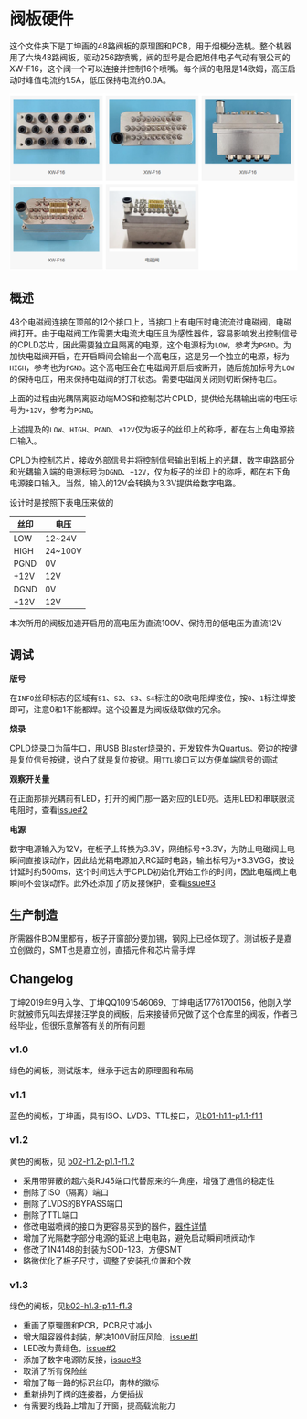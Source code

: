# 阀板硬件

这个文件夹下是丁坤画的48路阀板的原理图和PCB，用于烟梗分选机。整个机器用了六块48路阀板，驱动256路喷嘴，阀的型号是合肥旭伟电子气动有限公司的XW-F16，这个阀一个可以连接并控制16个喷嘴。每个阀的电阻是14欧姆，高压启动时峰值电流约1.5A，低压保持电流约0.8A。

![image-20211226143651047](README.assets/image-20211226143651047.png)

## 概述

48个电磁阀连接在顶部的12个接口上，当接口上有电压时电流流过电磁阀，电磁阀打开。由于电磁阀工作需要大电流大电压且为感性器件，容易影响发出控制信号的CPLD芯片，因此需要独立且隔离的电源，这个电源标为`LOW`，参考为`PGND`。为加快电磁阀开启，在开启瞬间会输出一个高电压，这是另一个独立的电源，标为`HIGH`，参考也为`PGND`。这个高电压会在电磁阀开启后被断开，随后施加标号为`LOW`的保持电压，用来保持电磁阀的打开状态。需要电磁阀关闭则切断保持电压。

上面的过程由光耦隔离驱动端MOS和控制芯片CPLD，提供给光耦输出端的电压标号为`+12V`，参考为`PGND`。

上述提及的`LOW`、`HIGH`、`PGND`、`+12V`仅为板子的丝印上的称呼，都在右上角电源接口输入。

CPLD为控制芯片，接收外部信号并将控制信号输出到板上的光耦，数字电路部分和光耦输入端的电源标号为`DGND`、`+12V`，仅为板子的丝印上的称呼，都在右下角电源接口输入，当然，输入的12V会转换为3.3V提供给数字电路。

设计时是按照下表电压来做的

| 丝印 | 电压    |
| ---- | ------- |
| LOW  | 12~24V  |
| HIGH | 24~100V |
| PGND | 0V      |
| +12V | 12V     |
| DGND | 0V      |
| +12V | 12V     |

本次所用的阀板加速开启用的高电压为直流100V、保持用的低电压为直流12V

## 调试

**版号**

在`INFO`丝印标志的区域有`S1`、`S2`、`S3`、`S4`标注的0欧电阻焊接位，按`0`、`1`标注焊接即可，注意0和1不能都焊。这个设置是为阀板级联做的冗余。

**烧录**

CPLD烧录口为简牛口，用USB Blaster烧录的，开发软件为Quartus。旁边的按键是复位信号按键，说白了就是复位按键。用`TTL`接口可以方便单端信号的调试

**观察开关量**

在正面那排光耦前有LED，打开的阀门那一路对应的LED亮。选用LED和串联限流电阻时，查看[issue#2](https://github.com/NanjingForestryUniversity/valveboard/issues/2)

**电源**

数字电源输入为12V，在板子上转换为3.3V，网络标号+3.3V，为防止电磁阀上电瞬间直接误动作，因此给光耦电源加入RC延时电路，输出标号为+3.3VGG，按设计延时约500ms，这个时间远大于CPLD初始化开始工作的时间，因此电磁阀上电瞬间不会误动作。此外还添加了防反接保护，查看[issue#3](https://github.com/NanjingForestryUniversity/valveboard/issues/3)

## 生产制造

所需器件BOM里都有，板子开窗部分要加锡，钢网上已经体现了。测试板子是嘉立创做的，SMT也是嘉立创，直插元件和芯片需手焊

## Changelog

丁坤2019年9月入学、丁坤QQ1091546069、丁坤电话17761700156，他刚入学时就被师兄叫去焊接汪学良的阀板，后来接替师兄做了这个仓库里的阀板，作者已经毕业，但很乐意解答有关的所有问题

### v1.0 

绿色的阀板，测试版本，继承于远古的原理图和布局

### v1.1

蓝色的阀板，丁坤画，具有ISO、LVDS、TTL接口，见[b01-h1.1-p1.1-f1.1](https://github.com/NanjingForestryUniversity/valveboard/releases/tag/b01-h1.1-p1.1-f1.1)

### v1.2

黄色的阀板，见 [b02-h1.2-p1.1-f1.2](https://github.com/NanjingForestryUniversity/valveboard/releases/tag/b02-h1.2-p1.1-f1.2)

- 采用带屏蔽的超六类RJ45端口代替原来的牛角座，增强了通信的稳定性
- 删除了ISO（隔离）端口
- 删除了LVDS的BYPASS端口
- 删除了TTL端口
- 修改电磁喷阀的接口为更容易买到的器件，[器件详情](https://detail.tmall.com/item.htm?spm=a230r.1.14.52.2b5b4e50D2a4NS&id=633917290163&ns=1&abbucket=5&skuId=4696862330457)
- 增加了光隔数字部分电源的延迟上电电路，避免启动瞬间喷阀动作
- 修改了1N4148的封装为SOD-123，方便SMT
- 略微优化了板子尺寸，调整了安装孔位置和个数

### v1.3

绿色的阀板，见[b02-h1.3-p1.1-f1.3](https://github.com/NanjingForestryUniversity/valveboard/releases/tag/b02-h1.3-p1.1-f1.3)

- 重画了原理图和PCB，PCB尺寸减小
- 增大阻容器件封装，解决100V耐压风险，[issue#1](https://github.com/NanjingForestryUniversity/valveboard/issues/1)
- LED改为黄绿色，[issue#2](https://github.com/NanjingForestryUniversity/valveboard/issues/2)
- 添加了数字电源防反接，[issue#3](https://github.com/NanjingForestryUniversity/valveboard/issues/3)
- 取消了所有保险丝
- 增加了每一路的标识丝印，南林的徽标
- 重新排列了阀的连接器，方便插拔
- 有需要的线路上增加了开窗，提高载流能力
